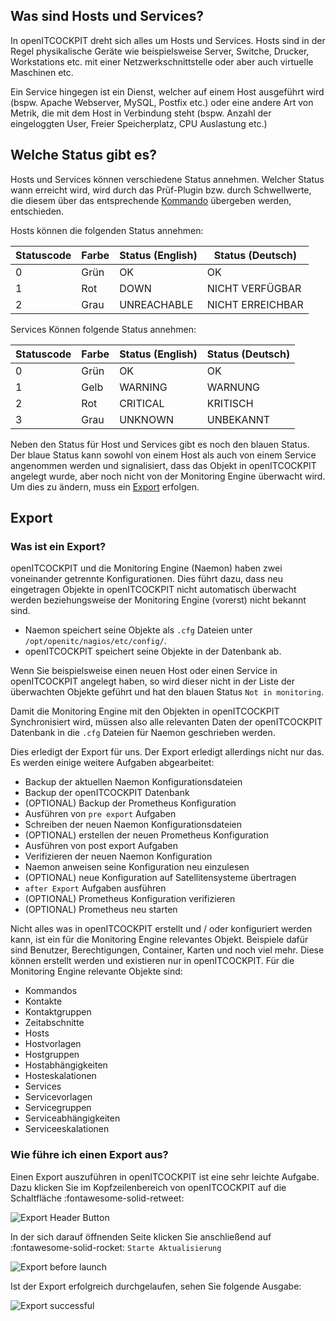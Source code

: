 ## Was sind Hosts und Services?

In openITCOCKPIT dreht sich alles um Hosts und Services. Hosts sind in der Regel physikalische Geräte wie beispielsweise
Server, Switche, Drucker, Workstations etc. mit einer Netzwerkschnittstelle oder aber auch virtuelle Maschinen etc.

Ein Service hingegen ist ein Dienst, welcher auf einem Host ausgeführt wird (bspw. Apache Webserver, MySQL, Postfix
etc.) oder eine andere Art von Metrik, die mit dem Host in Verbindung steht (bspw. Anzahl der eingeloggten User, Freier
Speicherplatz, CPU Auslastung etc.)

## Welche Status gibt es?

Hosts und Services können verschiedene Status annehmen. Welcher Status wann erreicht wird, wird durch das Prüf-Plugin
bzw. durch Schwellwerte, die diesem über das entsprechende [Kommando](../../configuration/commands/) übergeben werden,
entschieden.

Hosts können die folgenden Status annehmen:

| Statuscode | Farbe | Status (English) | Status (Deutsch) |
|---|---|---|---|
| 0 | Grün | OK | OK |
| 1 | Rot | DOWN | NICHT VERFÜGBAR |
| 2 | Grau | UNREACHABLE | NICHT ERREICHBAR |

Services Können folgende Status annehmen:

| Statuscode | Farbe | Status (English) | Status (Deutsch) |
|---|---|---|---|
| 0 | Grün | OK | OK |
| 1 | Gelb | WARNING | WARNUNG |
| 2 | Rot | CRITICAL | KRITISCH |
| 3 | Grau | UNKNOWN | UNBEKANNT |

Neben den Status für Host und Services gibt es noch den blauen Status. Der blaue Status kann sowohl von einem Host als
auch von einem Service angenommen werden und signalisiert, dass das Objekt in openITCOCKPIT angelegt wurde, aber noch
nicht von der Monitoring Engine überwacht wird. Um dies zu ändern, muss ein [Export](#export) erfolgen. 

## Export

### Was ist ein Export?

openITCOCKPIT und die Monitoring Engine (Naemon) haben zwei voneinander getrennte Konfigurationen. Dies führt dazu, dass
neu eingetragen Objekte in openITCOCKPIT nicht automatisch überwacht werden beziehungsweise der Monitoring Engine
(vorerst) nicht bekannt sind.

- Naemon speichert seine Objekte als `.cfg` Dateien unter `/opt/openitc/nagios/etc/config/`.
- openITCOCKPIT speichert seine Objekte in der Datenbank ab.

Wenn Sie beispielsweise einen neuen Host oder einen Service in openITCOCKPIT angelegt haben, so wird dieser nicht in der
Liste der überwachten Objekte geführt und hat den blauen Status `Not in monitoring`.

Damit die Monitoring Engine mit den Objekten in openITCOCKPIT Synchronisiert wird, müssen also alle relevanten Daten der
openITCOCKPIT Datenbank in die `.cfg` Dateien für Naemon geschrieben werden.

Dies erledigt der Export für uns. Der Export erledigt allerdings nicht nur das. Es werden einige weitere Aufgaben
abgearbeitet:

- Backup der aktuellen Naemon Konfigurationsdateien
- Backup der openITCOCKPIT Datenbank
- (OPTIONAL) Backup der Prometheus Konfiguration
- Ausführen von `pre export` Aufgaben
- Schreiben der neuen Naemon Konfigurationsdateien
- (OPTIONAL) erstellen der neuen Prometheus Konfiguration
- Ausführen von post export Aufgaben
- Verifizieren der neuen Naemon Konfiguration
- Naemon anweisen seine Konfiguration neu einzulesen
- (OPTIONAL) neue Konfiguration auf Satellitensysteme übertragen
- `after Export` Aufgaben ausführen
- (OPTIONAL) Prometheus Konfiguration verifizieren
- (OPTIONAL) Prometheus neu starten

Nicht alles was in openITCOCKPIT erstellt und / oder konfiguriert werden kann, ist ein für die Monitoring Engine
relevantes Objekt. Beispiele dafür sind Benutzer, Berechtigungen, Container, Karten und noch viel mehr. Diese können
erstellt werden und existieren nur in openITCOCKPIT. Für die Monitoring Engine relevante Objekte sind:

- Kommandos
- Kontakte
- Kontaktgruppen
- Zeitabschnitte
- Hosts
- Hostvorlagen
- Hostgruppen
- Hostabhängigkeiten
- Hosteskalationen
- Services
- Servicevorlagen
- Servicegruppen
- Serviceabhängigkeiten
- Serviceeskalationen

### Wie führe ich einen Export aus?

Einen Export auszuführen in openITCOCKPIT ist eine sehr leichte Aufgabe. Dazu klicken Sie im Kopfzeilenbereich von
openITCOCKPIT auf die Schaltfläche :fontawesome-solid-retweet:

![Export Header Button](/images/layout-header-export.png)

In der sich darauf öffnenden Seite klicken Sie anschließend auf :fontawesome-solid-rocket: `Starte Aktualisierung`

![Export before launch](/images/export-beforeexport.png)

Ist der Export erfolgreich durchgelaufen, sehen Sie folgende Ausgabe:

![Export successful](/images/export-afterexport.png)
